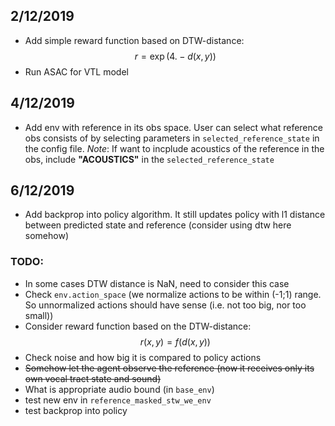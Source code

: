 ## 2/12/2019
 - Add simple reward function based on DTW-distance:
  $$r = \exp(4. - d(x,y))$$
 - Run ASAC for VTL model

## 4/12/2019
  - Add env with reference in its obs space. User can select what reference obs consists of by selecting parameters in `selected_reference_state` in the config file.
  _Note_: If want to incplude acoustics of the reference in the obs, include __"ACOUSTICS"__ in the `selected_reference_state`

## 6/12/2019
  - Add backprop into policy algorithm. It still updates policy with l1 distance between predicted state and reference (consider using dtw here somehow)

### TODO:
 - In some cases DTW distance is NaN, need to consider this case
 - Check `env.action_space` (we normalize actions to be within (-1;1) range. So unnormalized actions should have sense (i.e. not too big, nor too small))
 - Consider reward function based on the DTW-distance:
 $$r(x,y) = f(d(x,y))$$
 - Check noise and how big it is compared to policy actions
 - ~~Somehow let the agent observe the reference (now it receives only its own vocal tract state and sound)~~
 - What is appropriate audio bound (in `base_env`)
 - test new env in `reference_masked_stw_we_env`
 - test backprop into policy
 
